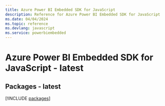 ```yaml
---
title: Azure Power BI Embedded SDK for JavaScript
description: Reference for Azure Power BI Embedded SDK for JavaScript
ms.date: 04/04/2024
ms.topic: reference
ms.devlang: javascript
ms.service: powerbiembedded
---
```

# Azure Power BI Embedded SDK for JavaScript - latest
## Packages - latest
[!INCLUDE [packages](power-bi-embedded-index.md)]